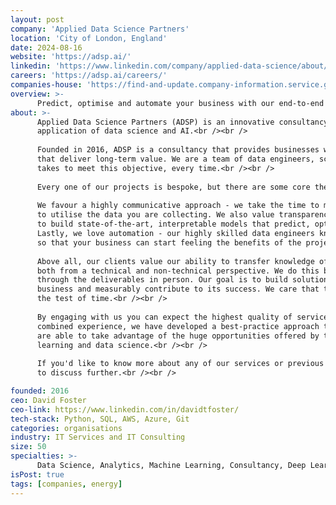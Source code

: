 ```yaml
---
layout: post
company: 'Applied Data Science Partners'
location: 'City of London, England'
date: 2024-08-16
website: 'https://adsp.ai/'
linkedin: 'https://www.linkedin.com/company/applied-data-science/about/'
careers: 'https://adsp.ai/careers/'
companies-house: 'https://find-and-update.company-information.service.gov.uk/company/10375946'
overview: >-
      Predict, optimise and automate your business with our end-to-end data science solutions driving measurable value.
about: >-
      Applied Data Science Partners (ADSP) is an innovative consultancy dedicated to delivering value through the 
      application of data science and AI.<br /><br />
  
      Founded in 2016, ADSP is a consultancy that provides businesses with world-class data science and AI solutions 
      that deliver long-term value. We are a team of data engineers, scientists and architects who understand what it 
      takes to meet this objective, every time.<br /><br />
  
      Every one of our projects is bespoke, but there are some core themes that run throughout our work.<br /><br />
  
      We favour a highly communicative approach - we take the time to meet with your team and establish the optimal way 
      to utilise the data you are collecting. We also value transparency in our models - our data scientists know how 
      to build state-of-the-art, interpretable models that predict, optimise and provide actionable recommendations. 
      Lastly, we love automation - our highly skilled data engineers know the best way to deploy and scale the solution 
      so that your business can start feeling the benefits of the project right away.<br /><br />
  
      Above all, our clients value our ability to transfer knowledge of the solution to internal stakeholders, 
      both from a technical and non-technical perspective. We do this by spending time on-site with your team to walk 
      through the deliverables in person. Our goal is to build solutions that feel part of the everyday running of your 
      business and measurably contribute to its success. We care that the services that we provide stand 
      the test of time.<br /><br />
  
      By engaging with us you can expect the highest quality of service and delivery on every project. Through our 
      combined experience, we have developed a best-practice approach to developing AI technology, ensuring our clients 
      are able to take advantage of the huge opportunities offered by the application of machine 
      learning and data science.<br /><br />
  
      If you'd like to know more about any of our services or previous projects, please do reach out and we'd be happy 
      to discuss further.<br /><br />

founded: 2016
ceo: David Foster
ceo-link: https://www.linkedin.com/in/davidtfoster/
tech-stack: Python, SQL, AWS, Azure, Git
categories: organisations
industry: IT Services and IT Consulting
size: 50
specialties: >-
      Data Science, Analytics, Machine Learning, Consultancy, Deep Learning, Web Analytics, Big Data, AI, ETL, Data Warehouse, and Data Scientists
isPost: true
tags: [companies, energy]
---
```



